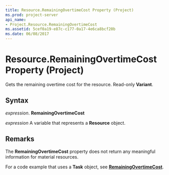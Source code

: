 ```yaml
---
title: Resource.RemainingOvertimeCost Property (Project)
ms.prod: project-server
api_name:
- Project.Resource.RemainingOvertimeCost
ms.assetid: 5cef0a19-e87c-c177-0a17-4e6ca8bcf20b
ms.date: 06/08/2017
---
```



# Resource.RemainingOvertimeCost Property (Project)

Gets the remaining overtime cost for the resource. Read-only **Variant**.


## Syntax

 _expression_. **RemainingOvertimeCost**

 _expression_ A variable that represents a **Resource** object.


## Remarks

The **RemainingOvertimeCost** property does not return any meaningful information for material resources.

For a code example that uses a **Task** object, see **[RemainingOvertimeCost](task-remainingovertimecost-property-project.md)**.


